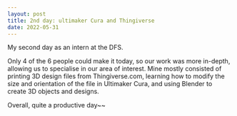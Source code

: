 ```yaml
---
layout: post
title: 2nd day: ultimaker Cura and Thingiverse
date: 2022-05-31
---
```


My second day as an intern at the DFS.  


Only 4 of the 6 people could make it today, so our work was more in-depth, allowing us to specialise in our area of interest. Mine mostly consisted of printing 3D design files from Thingiverse.com, learning how to modify the size and orientation of the file in Ultimaker Cura, and using Blender to create 3D objects and designs.  

Overall, quite a productive day~~
